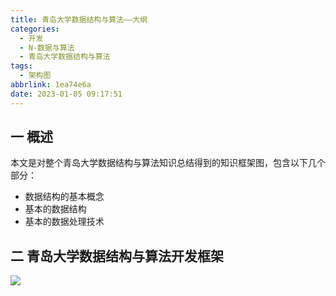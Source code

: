 ```yaml
---
title: 青岛大学数据结构与算法——大纲
categories:
  - 开发
  - N-数据与算法
  - 青岛大学数据结构与算法
tags:
  - 架构图
abbrlink: 1ea74e6a
date: 2023-01-05 09:17:51
---
```

## 一 概述

本文是对整个青岛大学数据结构与算法知识总结得到的知识框架图，包含以下几个部分：

* 数据结构的基本概念
* 基本的数据结构
* 基本的数据处理技术

<!--more-->

## 二 青岛大学数据结构与算法开发框架
![][1]


[1]:https://cdn.jsdelivr.net/gh/PGzxc/CDN/blog-data-struct-basic/data-stuct-qd-all-xmind-summary.png